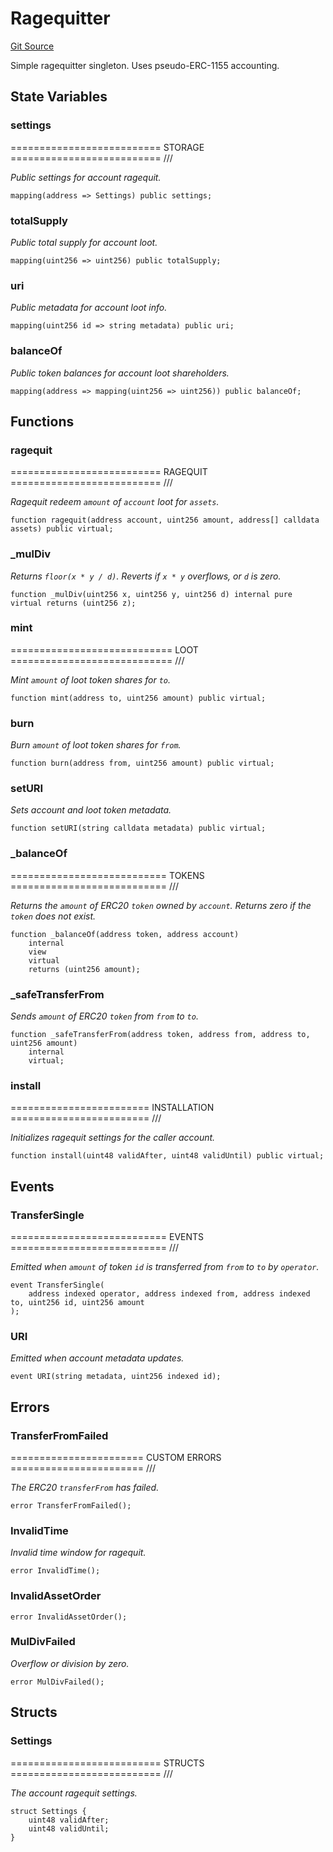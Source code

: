 # Ragequitter
[Git Source](https://github.com/Moloch-Mystics/ragequit/blob/eb82d4c2e59ec76c81b700e79ef08f3dcc672866/src/Ragequitter.sol)

Simple ragequitter singleton. Uses pseudo-ERC-1155 accounting.


## State Variables
### settings
========================== STORAGE ========================== ///

*Public settings for account ragequit.*


```solidity
mapping(address => Settings) public settings;
```


### totalSupply
*Public total supply for account loot.*


```solidity
mapping(uint256 => uint256) public totalSupply;
```


### uri
*Public metadata for account loot info.*


```solidity
mapping(uint256 id => string metadata) public uri;
```


### balanceOf
*Public token balances for account loot shareholders.*


```solidity
mapping(address => mapping(uint256 => uint256)) public balanceOf;
```


## Functions
### ragequit

========================== RAGEQUIT ========================== ///

*Ragequit redeem `amount` of `account` loot for `assets`.*


```solidity
function ragequit(address account, uint256 amount, address[] calldata assets) public virtual;
```

### _mulDiv

*Returns `floor(x * y / d)`.
Reverts if `x * y` overflows, or `d` is zero.*


```solidity
function _mulDiv(uint256 x, uint256 y, uint256 d) internal pure virtual returns (uint256 z);
```

### mint

============================ LOOT ============================ ///

*Mint `amount` of loot token shares for `to`.*


```solidity
function mint(address to, uint256 amount) public virtual;
```

### burn

*Burn `amount` of loot token shares for `from`.*


```solidity
function burn(address from, uint256 amount) public virtual;
```

### setURI

*Sets account and loot token metadata.*


```solidity
function setURI(string calldata metadata) public virtual;
```

### _balanceOf

=========================== TOKENS =========================== ///

*Returns the `amount` of ERC20 `token` owned by `account`.
Returns zero if the `token` does not exist.*


```solidity
function _balanceOf(address token, address account)
    internal
    view
    virtual
    returns (uint256 amount);
```

### _safeTransferFrom

*Sends `amount` of ERC20 `token` from `from` to `to`.*


```solidity
function _safeTransferFrom(address token, address from, address to, uint256 amount)
    internal
    virtual;
```

### install

======================== INSTALLATION ======================== ///

*Initializes ragequit settings for the caller account.*


```solidity
function install(uint48 validAfter, uint48 validUntil) public virtual;
```

## Events
### TransferSingle
=========================== EVENTS =========================== ///

*Emitted when `amount` of token `id` is transferred
from `from` to `to` by `operator`.*


```solidity
event TransferSingle(
    address indexed operator, address indexed from, address indexed to, uint256 id, uint256 amount
);
```

### URI
*Emitted when account metadata updates.*


```solidity
event URI(string metadata, uint256 indexed id);
```

## Errors
### TransferFromFailed
======================= CUSTOM ERRORS ======================= ///

*The ERC20 `transferFrom` has failed.*


```solidity
error TransferFromFailed();
```

### InvalidTime
*Invalid time window for ragequit.*


```solidity
error InvalidTime();
```

### InvalidAssetOrder

```solidity
error InvalidAssetOrder();
```

### MulDivFailed
*Overflow or division by zero.*


```solidity
error MulDivFailed();
```

## Structs
### Settings
========================== STRUCTS ========================== ///

*The account ragequit settings.*


```solidity
struct Settings {
    uint48 validAfter;
    uint48 validUntil;
}
```

